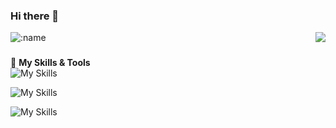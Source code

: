 ### Hi there 👋
<a href="#">
  <img align="right" src="https://github-readme-stats.vercel.app/api?username=mole828&show_icons=true" />
</a>  

![:name](https://count.getloli.com/get/@:mole828)  

### 
🌟 **My Skills & Tools**  
![My Skills](https://skillicons.dev/icons?i=kotlin,py,go,cs,js)

![My Skills](https://skillicons.dev/icons?i=linux,arch,bash,git,github)

![My Skills](https://skillicons.dev/icons?i=redis,mongo,postgres,rabbitmq,docker)
